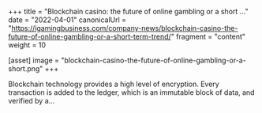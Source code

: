 +++
title = "Blockchain casino: the future of online gambling or a short ..."
date = "2022-04-01"
canonicalUrl = "https://igamingbusiness.com/company-news/blockchain-casino-the-future-of-online-gambling-or-a-short-term-trend/"
fragment = "content"
weight = 10

[asset]
    image = "blockchain-casino-the-future-of-online-gambling-or-a-short.png"
+++

Blockchain technology provides a high level of encryption. Every 
transaction is added to the ledger, which is an immutable block of data, 
and verified by a...
